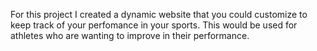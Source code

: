 For this project I created a dynamic website that you could customize to keep track of your perfomance in your sports. This would be used for athletes who are wanting to improve in their performance. 
